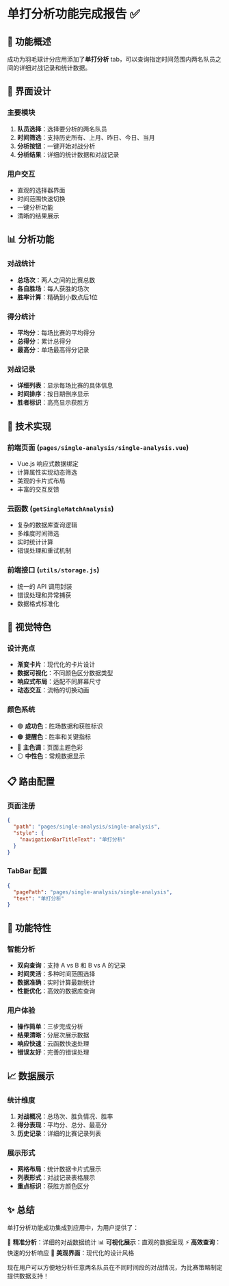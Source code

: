 # 单打分析功能完成报告 ✅

## 🎯 功能概述

成功为羽毛球计分应用添加了**单打分析** tab，可以查询指定时间范围内两名队员之间的详细对战记录和统计数据。

## 📱 界面设计

### 主要模块
1. **队员选择**：选择要分析的两名队员
2. **时间筛选**：支持历史所有、上月、昨日、今日、当月
3. **分析按钮**：一键开始对战分析
4. **分析结果**：详细的统计数据和对战记录

### 用户交互
- 直观的选择器界面
- 时间范围快速切换
- 一键分析功能
- 清晰的结果展示

## 📊 分析功能

### 对战统计
- **总场次**：两人之间的比赛总数
- **各自胜场**：每人获胜的场次
- **胜率计算**：精确到小数点后1位

### 得分统计
- **平均分**：每场比赛的平均得分
- **总得分**：累计总得分
- **最高分**：单场最高得分记录

### 对战记录
- **详细列表**：显示每场比赛的具体信息
- **时间排序**：按日期倒序显示
- **胜者标识**：高亮显示获胜方

## 🔧 技术实现

### 前端页面 (`pages/single-analysis/single-analysis.vue`)
- Vue.js 响应式数据绑定
- 计算属性实现动态筛选
- 美观的卡片式布局
- 丰富的交互反馈

### 云函数 (`getSingleMatchAnalysis`)
- 复杂的数据库查询逻辑
- 多维度时间筛选
- 实时统计计算
- 错误处理和重试机制

### 前端接口 (`utils/storage.js`)
- 统一的 API 调用封装
- 错误处理和异常捕获
- 数据格式标准化

## 🎨 视觉特色

### 设计亮点
- **渐变卡片**：现代化的卡片设计
- **数据可视化**：不同颜色区分数据类型
- **响应式布局**：适配不同屏幕尺寸
- **动态交互**：流畅的切换动画

### 颜色系统
- 🟢 **成功色**：胜场数据和获胜标识
- 🟠 **提醒色**：胜率和关键指标
- 🔵 **主色调**：页面主题色彩
- ⚪ **中性色**：常规数据显示

## 📋 路由配置

### 页面注册
```json
{
  "path": "pages/single-analysis/single-analysis",
  "style": {
    "navigationBarTitleText": "单打分析"
  }
}
```

### TabBar 配置
```json
{
  "pagePath": "pages/single-analysis/single-analysis",
  "text": "单打分析"
}
```

## 🚀 功能特性

### 智能分析
- **双向查询**：支持 A vs B 和 B vs A 的记录
- **时间灵活**：多种时间范围选择
- **数据准确**：实时计算最新统计
- **性能优化**：高效的数据库查询

### 用户体验
- **操作简单**：三步完成分析
- **结果清晰**：分层次展示数据
- **响应快速**：云函数快速处理
- **错误友好**：完善的错误处理

## 📈 数据展示

### 统计维度
1. **对战概况**：总场次、胜负情况、胜率
2. **得分表现**：平均分、总分、最高分
3. **历史记录**：详细的比赛记录列表

### 展示形式
- **网格布局**：统计数据卡片式展示
- **列表形式**：对战记录表格展示
- **重点标识**：获胜方颜色区分

## ✨ 总结

单打分析功能成功集成到应用中，为用户提供了：

🎯 **精准分析**：详细的对战数据统计
📊 **可视化展示**：直观的数据呈现
⚡ **高效查询**：快速的分析响应
🎨 **美观界面**：现代化的设计风格

现在用户可以方便地分析任意两名队员在不同时间段的对战情况，为比赛策略制定提供数据支持！